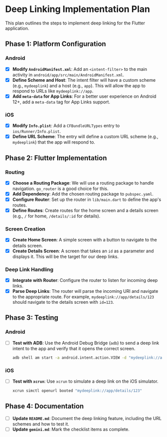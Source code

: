 # Deep Linking Implementation Plan

This plan outlines the steps to implement deep linking for the Flutter application.

## Phase 1: Platform Configuration

### Android
- [x] **Modify `AndroidManifest.xml`**: Add an `<intent-filter>` to the main activity in `android/app/src/main/AndroidManifest.xml`.
- [x] **Define Scheme and Host**: The intent filter will have a custom scheme (e.g., `mydeeplink`) and a host (e.g., `app`). This will allow the app to respond to URLs like `mydeeplink://app`.
- [x] **Add `meta-data` for App Links**: For a better user experience on Android 12+, add a `meta-data` tag for App Links support.

### iOS
- [x] **Modify `Info.plist`**: Add a `CFBundleURLTypes` entry to `ios/Runner/Info.plist`.
- [x] **Define URL Scheme**: The entry will define a custom URL scheme (e.g., `mydeeplink`) that the app will respond to.

## Phase 2: Flutter Implementation

### Routing
- [x] **Choose a Routing Package**: We will use a routing package to handle navigation. `go_router` is a good choice for this.
- [x] **Add Dependency**: Add the chosen routing package to `pubspec.yaml`.
- [x] **Configure Router**: Set up the router in `lib/main.dart` to define the app's routes.
- [x] **Define Routes**: Create routes for the home screen and a details screen (e.g., `/` for home, `/details/:id` for details).

### Screen Creation
- [x] **Create Home Screen**: A simple screen with a button to navigate to the details screen.
- [x] **Create Details Screen**: A screen that takes an `id` as a parameter and displays it. This will be the target for our deep links.

### Deep Link Handling
- [x] **Integrate with Router**: Configure the router to listen for incoming deep links.
- [x] **Parse Deep Links**: The router will parse the incoming URI and navigate to the appropriate route. For example, `mydeeplink://app/details/123` should navigate to the details screen with `id=123`.

## Phase 3: Testing

### Android
- [ ] **Test with ADB**: Use the Android Debug Bridge (`adb`) to send a deep link intent to the app and verify that it opens the correct screen.
  ```bash
  adb shell am start -a android.intent.action.VIEW -d "mydeeplink://app/details/123" com.example.deeplinking
  ```

### iOS
- [ ] **Test with `xcrun`**: Use `xcrun` to simulate a deep link on the iOS simulator.
  ```bash
  xcrun simctl openurl booted "mydeeplink://app/details/123"
  ```

## Phase 4: Documentation
- [ ] **Update `README.md`**: Document the deep linking feature, including the URL schemes and how to test it.
- [ ] **Update `gemini.md`**: Mark the checklist items as complete.
